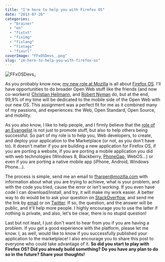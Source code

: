 ```yaml
---
title: "I'm here to help you with Firefox OS"
date: "2013-07-26"
categories: 
  - "brainer"
  - "en"
  - "fixtxt"
  - "fiximg"
  - "fixlang"
  - "fixtags"
  - "fixurl"
coverImage: "FFxOSDevs_.png"
slug: "im-here-to-help-you-with-firefox-os"
---
```


![FFxOSDevs_](images/FFxOSDevs_.png)

As you probably know now, [my new role at Mozilla](https://fred.dev/first-week-done-as-a-mozillian/ "First week done as a Mozillian") is all about [Firefox OS](https://www.mozilla.org/en-US/firefox/os/). I'll have opportunities to do broader Open Web stuff like the friends (and now co-workers) [Christian Heilmann](https://christianheilmann.com/), and [Robert Nyman](https://robertnyman.com/) do, but at the end, 99,9% of my time will be dedicated to the mobile side of the Open Web with our new OS. This assignment was a perfect fit for me as it combined many of my passions, and experiences: the Web, Open Standard, Open Source, and mobility.

As you also know, I like to help people, and I firmly believe that the [role of an Evangelist](http://fred.dev/so-you-want-to-be-an-evangelist/ "So you want to be an Evangelist?") is not just to promote stuff, but also to help others being successful. So part of my role is to help you, Web developers, to create, and deploy your application to the Marketplace (or not, as you don't have to). It doesn't matter if you are building a new application for Firefox OS, if you are porting a website, if you are porting a mobile application you did with web technologies (Windows 8, Blackberry, [PhoneGap,](https://phonegap.com/) WebOS...) or even if you are porting a native mobile app (iPhone, Android, Windows Phone...).

The process is simple, send me an email to [fharper@mozilla.com](mailto:fharper@mozilla.com) with information about what you are trying to achieve, what is your problem, and with the code you tried, cause the error or isn't working. If you even have code I can download/install, and try, it will make my work easier. A better way to do would be to ask your question on [StackOverflow](https://stackoverflow.com/), and send me the link by [email](mailto:fharper@mozilla.com) or on [Twitter](https://twitter.com/fharper). If so, the question, and the answer will be public, and it'll help more people. I highly encourage you to use the latter if nothing is private, and also, let's be clear, there is no stupid question!

Last but not least, I just don't want to hear from you if you are having a problem. If you get a good experience with the platform, please let me know. I, as well, would like to know if you successfully published your application to the marketplace! I also encourage you to share this post to everyone who could take advantage of it. **So did you start to play with Firefox OS? Did you already build something? Do you have any plan to do so in the future? Share your thoughts!**
